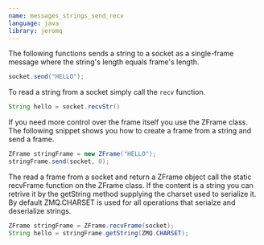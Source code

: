 ```yaml
---
name: messages_strings_send_recv
language: java
library: jeromq
---
```


The following functions sends a string to a socket as a single-frame message
where the string's length equals frame's length.

```java
socket.send("HELLO");
```

To read a string from a socket simply call the `recv` function.

```java
String hello = socket.recvStr()
```

If you need more control over the frame itself you use the ZFrame class. The
following snippet shows you how to create a frame from a string and send a
frame.

```java
ZFrame stringFrame = new ZFrame("HELLO");
stringFrame.send(socket, 0);
```

The read a frame from a socket and return a ZFrame object call the static
recvFrame function on the ZFrame class. If the content is a string you can
retrive it by the getString method supplying the charset used to serialize it.
By default ZMQ.CHARSET is used for all operations that serialze and deserialize
strings.

```java
ZFrame stringFrame = ZFrame.recvFrame(socket);
String hello = stringFrame.getString(ZMQ.CHARSET);
```

